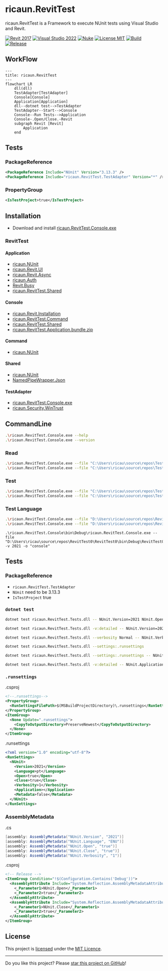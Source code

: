 # ricaun.RevitTest

ricaun.RevitTest is a Framework to execute NUnit tests using Visual Studio and Revit.

[![Revit 2017](https://img.shields.io/badge/Revit-2017+-blue.svg)](https://github.com/ricaun-io/ricaun.RevitTest)
[![Visual Studio 2022](https://img.shields.io/badge/Visual%20Studio-2022-blue)](https://github.com/ricaun-io/ricaun.RevitTest)
[![Nuke](https://img.shields.io/badge/Nuke-Build-blue)](https://nuke.build/)
[![License MIT](https://img.shields.io/badge/License-MIT-blue.svg)](LICENSE)
[![Build](https://github.com/ricaun-io/ricaun.RevitTest/actions/workflows/Build.yml/badge.svg)](https://github.com/ricaun-io/ricaun.RevitTest/actions)
[![Release](https://img.shields.io/nuget/v/ricaun.RevitTest.TestAdapter?logo=nuget&label=release&color=blue)](https://www.nuget.org/packages/ricaun.RevitTest.TestAdapter)

## WorkFlow

```mermaid
---
title: ricaun.RevitTest
---
flowchart LR
    dll(dll)
    TestAdapter[TestAdapter]
    Console[Console]
    Application[Application]
    dll--dotnet test-->TestAdapter
    TestAdapter--Start-->Console
    Console--Run Tests-->Application
    Console-.Open/Close.-Revit
    subgraph Revit [Revit]
        Application
    end
```

## Tests
### PackageReference 
```xml
<PackageReference Include="NUnit" Version="3.13.3" />
<PackageReference Include="ricaun.RevitTest.TestAdapter" Version="*" />
```

### PropertyGroup
```xml
<IsTestProject>true</IsTestProject>
```


## Installation

* Download and install [ricaun.RevitTest.Console.exe](https://github.com/ricaun-io/ricaun.RevitTest/releases/latest/download/ricaun.RevitTest.Console.zip)

### RevitTest

#### Application
* [ricaun.NUnit](https://github.com/ricaun-io/ricaun.NUnit)
* [ricaun.Revit.UI](https://github.com/ricaun-io/ricaun.Revit.UI)
* [ricaun.Revit.Async](https://github.com/ricaun-io/ricaun.Revit.Async)
* [ricaun.Auth](https://github.com/ricaun-io/ricaun.Auth)
* [Revit.Busy](https://github.com/ricaun-io/Revit.Busy)
* [ricaun.RevitTest.Shared](ricaun.RevitTest.Shared)
#### Console
* [ricaun.Revit.Installation](https://github.com/ricaun-io/ricaun.Revit.Installation)
* [ricaun.RevitTest.Command](ricaun.RevitTest.Command)
* [ricaun.RevitTest.Shared](ricaun.RevitTest.Shared)
* [ricaun.RevitTest.Application.bundle.zip](ricaun.RevitTest.Application)
#### Command
* [ricaun.NUnit](https://github.com/ricaun-io/ricaun.NUnit)
#### Shared
* [ricaun.NUnit](https://github.com/ricaun-io/ricaun.NUnit)
* [NamedPipeWrapper.Json](https://github.com/ricaun-io/named-pipe-wrapper-json)
#### TestAdapter
* [ricaun.RevitTest.Console.exe](ricaun.RevitTest.Console)
* [ricaun.Security.WinTrust](https://github.com/ricaun-io/ricaun.Security.WinTrust)

## CommandLine

```bash
.\ricaun.RevitTest.Console.exe --help
.\ricaun.RevitTest.Console.exe --version
```

### Read
```bash
.\ricaun.RevitTest.Console.exe --file "C:\Users\ricau\source\repos\TestProject.Tests\TestProject.Tests\bin\Debug\TestProject.Tests.dll" --read
.\ricaun.RevitTest.Console.exe --file "C:\Users\ricau\source\repos\TestProject.Tests\TestProject.Tests\bin\Debug\TestProject.Tests.dll" --read --output "output.json"
```

### Test
```bash
.\ricaun.RevitTest.Console.exe --file "C:\Users\ricau\source\repos\TestProject.Tests\TestProject.Tests\bin\Debug\TestProject.Tests.dll" --output "console"
.\ricaun.RevitTest.Console.exe --file "C:\Users\ricau\source\repos\TestProject.Tests\TestProject.Tests\bin\Debug\TestProject.Tests.dll" -v 2021 -o "console" --close
```

### Test Language
```bash
.\ricaun.RevitTest.Console.exe --file "D:\Users\ricau\source\repos\RevitTest.Language\RevitTest.Language\bin\Debug\net45\RevitTest.Language.dll" -v 2021 -l -o "console" --language "PTB" --open --close
.\ricaun.RevitTest.Console.exe --file "D:\Users\ricau\source\repos\RevitTest.Language\RevitTest.Language\bin\Debug\net45\RevitTest.Language.dll" -v 2021 -l -o "console" --language "pt" --open --close
```

```
.\ricaun.RevitTest.Console\bin\Debug\ricaun.RevitTest.Console.exe --file "D:\Users\ricau\source\repos\RevitTest0\RevitTest0\bin\Debug\RevitTest0.dll" -v 2021 -o "console"
```

## Tests
### PackageReference 

* `ricaun.RevitTest.TestAdapter`
* `NUnit` need to be 3.13.3
* `IsTestProject` true

### `dotnet test`
```bash
dotnet test ricaun.RevitTest.Tests.dll -- NUnit.Version=2021 NUnit.Open=true NUnit.Close=true
```
```bash
dotnet test ricaun.RevitTest.Tests.dll -v:detailed -- NUnit.Version=2021 NUnit.Open=True NUnit.Close=True NUnit.Verbosity=1
```
```bash
dotnet test ricaun.RevitTest.Tests.dll --verbosity Normal -- NUnit.Verbosity=2 NUnit.Open=True NUnit.Close=True
```
```bash
dotnet test ricaun.RevitTest.Tests.dll --settings:.runsettings
```
```bash
dotnet test ricaun.RevitTest.Tests.dll --settings:.runsettings -- NUnit.Version=2023
```
```bash
dotnet test ricaun.RevitTest.Tests.dll -v:detailed -- NUnit.Application=""
```

### `.runsettings`
.csproj
```xml
<!--.runsettings-->
<PropertyGroup>
  <RunSettingsFilePath>$(MSBuildProjectDirectory)\.runsettings</RunSettingsFilePath>
</PropertyGroup>
<ItemGroup>
  <None Update=".runsettings">
    <CopyToOutputDirectory>PreserveNewest</CopyToOutputDirectory>
  </None>
</ItemGroup>
```
.runsettings
```xml
<?xml version="1.0" encoding="utf-8"?>
<RunSettings>
  <NUnit>
    <Version>2021</Version>
    <Language>pt</Language>
    <Open>true</Open>
    <Close>true</Close>
    <Verbosity>1</Verbosity>
    <Application></Application>
    <Metadata>false</Metadata>
  </NUnit>
</RunSettings>
```

### AssemblyMetadata
.cs
```c#
[assembly: AssemblyMetadata("NUnit.Version", "2021")]
[assembly: AssemblyMetadata("NUnit.Language", "ENU")]
[assembly: AssemblyMetadata("NUnit.Open", "true")]
[assembly: AssemblyMetadata("NUnit.Close", "true")]
[assembly: AssemblyMetadata("NUnit.Verbosity", "1")]
```
.csproj
```xml
<!-- Release -->
<ItemGroup Condition="!$(Configuration.Contains('Debug'))">
  <AssemblyAttribute Include="System.Reflection.AssemblyMetadataAttribute">
    <_Parameter1>NUnit.Open</_Parameter1>
    <_Parameter2>true</_Parameter2>
  </AssemblyAttribute>
  <AssemblyAttribute Include="System.Reflection.AssemblyMetadataAttribute">
    <_Parameter1>NUnit.Close</_Parameter1>
    <_Parameter2>true</_Parameter2>
  </AssemblyAttribute>
</ItemGroup>
```




## License

This project is [licensed](LICENSE) under the [MIT Licence](https://en.wikipedia.org/wiki/MIT_License).

---

Do you like this project? Please [star this project on GitHub](https://github.com/ricaun-io/ricaun.RevitTest/stargazers)!